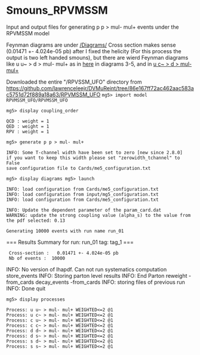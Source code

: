 # Smouns_RPVMSSM
Input and output files for generating p p > mul- mul+ events under the RPVMSSM model

Feynman diagrams are under  [/Diagrams/](/Diagrams/)
Cross section makes sense (0.01471 +- 4.024e-05 pb) after I fixed the helicity (For this process the output is two left handed smouns), but there are wierd Feynman diagrams like u u~ > d > mul- mul+ as in [here](/Diagrams/diagrams_1_uux_mulmmulp.pdf) in diagrams 3-5, and in [u c~ > d > mul- mul+](/Diagrams/diagrams_1_ucx_mulmmulp.pdf)
 

Downloaded the entire "/RPVSSM_UFO" directory from https://github.com/lawrenceleejr/DVMuReint/tree/86e167ff72ac462aac583ac5751d72f889a18a63/RPVMSSM_UFO
<code>mg5> import model RPVMSSM_UFO/RPVMSSM_UFO</code> 
  

<code>mg5> display coupling_order</code>

    QCD : weight = 1
    QED : weight = 1
    RPV : weight = 1
  
<code>mg5> generate p p > mul- mul+ </code>

    INFO: Some T-channel width have been set to zero [new since 2.8.0]
    if you want to keep this width please set "zerowidth_tchannel" to False
    save configuration file to Cards/me5_configuration.txt
 
<code>mg5> display diagrams
mg5> launch</code>
 
    INFO: load configuration from Cards/me5_configuration.txt  
    INFO: load configuration from input/mg5_configuration.txt  
    INFO: load configuration from Cards/me5_configuration.txt  
  
    INFO: Update the dependent parameter of the param_card.dat 
    WARNING: update the strong coupling value (alpha_s) to the value from the pdf selected: 0.13 

    Generating 10000 events with run name run_01
    
 === Results Summary for run: run_01 tag: tag_1 ===

     Cross-section :   0.01471 +- 4.024e-05 pb
     Nb of events :  10000
 
INFO: No version of lhapdf. Can not run systematics computation 
store_events
INFO: Storing parton level results 
INFO: End Parton 
reweight -from_cards
decay_events -from_cards
INFO: storing files of previous run 
INFO: Done 
quit

<code>mg5> display processes</code>

    Process: u u~ > mul- mul+ WEIGHTED<=2 @1
    Process: u c~ > mul- mul+ WEIGHTED<=2 @1
    Process: c u~ > mul- mul+ WEIGHTED<=2 @1
    Process: c c~ > mul- mul+ WEIGHTED<=2 @1
    Process: d d~ > mul- mul+ WEIGHTED<=2 @1
    Process: d s~ > mul- mul+ WEIGHTED<=2 @1
    Process: s d~ > mul- mul+ WEIGHTED<=2 @1
    Process: s s~ > mul- mul+ WEIGHTED<=2 @1




  


